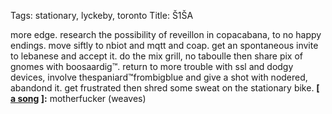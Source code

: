 Tags: stationary, lyckeby, toronto
Title: Š1ŠA
  
more edge. research the possibility of reveillon in copacabana, to no happy endings. move siftly to nbiot and mqtt and coap. get an spontaneous invite to lebanese and accept it. do the mix grill, no taboulle then share pix of gnomes with boosaardig™. return to more trouble with ssl and dodgy devices, involve thespaniard™frombigblue and give a shot with nodered, abandond it. get frustrated then shred some sweat on the stationary bike.
**[ [a song](https://open.spotify.com/track/175JrlxXY9j7jd2s6HHB7L) ]:** motherfucker (weaves)